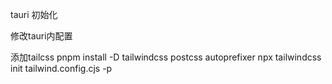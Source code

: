tauri 初始化

修改tauri内配置

添加tailcss
pnpm install -D tailwindcss postcss autoprefixer
npx tailwindcss init tailwind.config.cjs -p